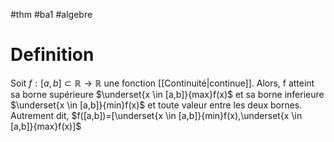 #thm #ba1 #algebre 
# Definition
Soit $f:[a,b]\subset \mathbb{R}\to \mathbb{R}$ une fonction [[Continuité|continue]].
Alors, f atteint sa borne supérieure $\underset{x \in [a,b]}{max}f(x)$ et sa borne inferieure $\underset{x \in [a,b]}{min}f(x)$ et toute valeur entre les deux bornes.
Autrement dit, $f([a,b])=[\underset{x \in [a,b]}{min}f(x),\underset{x \in [a,b]}{max}f(x)]$